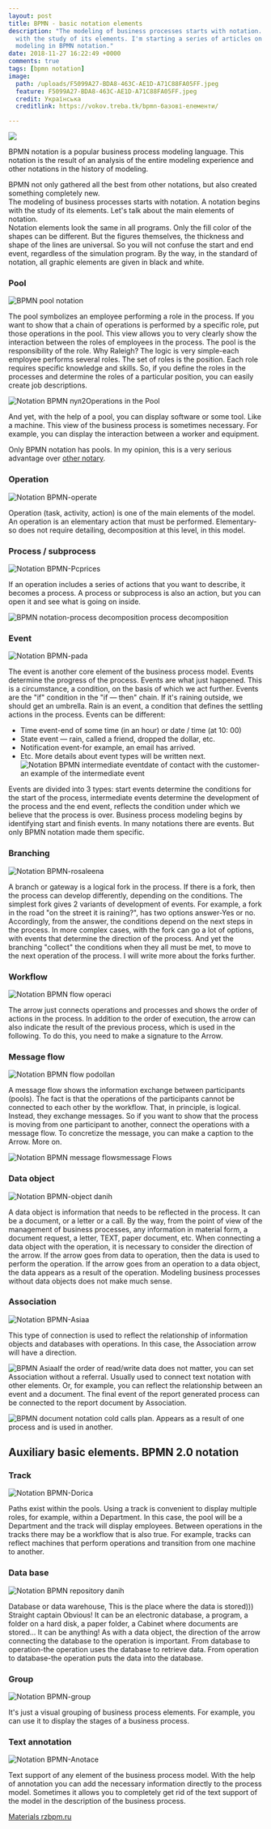 ```yaml
---
layout: post
title: BPMN - basic notation elements
description: "The modeling of business processes starts with notation. A notation begins
  with the study of its elements. I'm starting a series of articles on business process
  modeling in BPMN notation."
date: 2018-11-27 16:22:49 +0000
comments: true
tags: [bpmn notation]
image:
  path: /uploads/F5099A27-BDA8-463C-AE1D-A71C88FA05FF.jpeg
  feature: F5099A27-BDA8-463C-AE1D-A71C88FA05FF.jpeg
  credit: Українська
  creditlink: https://vokov.treba.tk/bpmn-базові-елементи/

---
```

[![](/uploads/4365B565-5B90-4F1D-B96E-29E28829F1F8.jpeg)](https://lib.treba.tk/read/36/pdf)

BPMN notation is a popular business process modeling language. This notation is the result of an analysis of the entire modeling experience and other notations in the history of modeling.

BPMN not only gathered all the best from other notations, but also created something completely new.  
The modeling of business processes starts with notation. A notation begins with the study of its elements.  Let's talk about the main elements of notation.  
Notation elements look the same in all programs. Only the fill color of the shapes can be different. But the figures themselves, the thickness and shape of the lines are universal. So you will not confuse the start and end event, regardless of the simulation program. By the way, in the standard of notation, all graphic elements are given in black and white.

### Pool

![BPMN pool notation](http://rzbpm.ru/wp-content/uploads/2016/03/%D0%9F%D1%83%D0%BB-620x236.png)

The pool symbolizes an employee performing a role in the process. If you want to show that a chain of operations is performed by a specific role, put those operations in the pool. This view allows you to very clearly show the interaction between the roles of employees in the process. The pool is the responsibility of the role. Why Raleigh? The logic is very simple-each employee performs several roles. The set of roles is the position. Each role requires specific knowledge and skills. So, if you define the roles in the processes and determine the roles of a particular position, you can easily create job descriptions.

![Notation BPMN пул2](http://rzbpm.ru/wp-content/uploads/2016/03/2016-03-26_23-21-35.png)Operations in the Pool

And yet, with the help of a pool, you can display software or some tool. Like a machine. This view of the business process is sometimes necessary. For example, you can display the interaction between a worker and equipment.

Only BPMN notation has pools. In my opinion, this is a very serious advantage over [other notary](http://rzbpm.ru/knowledge/samye-populyarnye-notacii-opisaniya-i-modelirovaniya-biznes-processov.html).

### Operation

![Notation BPMN-operate](http://rzbpm.ru/wp-content/uploads/2016/03/%D0%9E%D0%BF%D0%B5%D1%80%D0%B0%D1%86%D0%B8%D1%8F-150x77.png)

Operation (task, activity, action) is one of the main elements of the model. An operation is an elementary action that must be performed. Elementary-so does not require detailing, decomposition at this level, in this model.

### Process / subprocess

![Notation BPMN-Pcprices](http://rzbpm.ru/wp-content/uploads/2016/03/%D0%9F%D0%BE%D0%B4%D0%BF%D1%80%D0%BE%D1%86%D0%B5%D1%81%D1%81-150x77.png)

If an operation includes a series of actions that you want to describe, it becomes a process. A process or subprocess is also an action, but you can open it and see what is going on inside.

![BPMN notation-process decomposition](http://rzbpm.ru/wp-content/uploads/2016/03/2016-03-26_23-23-29.png) process decomposition

### Event

![Notation BPMN-pada](http://rzbpm.ru/wp-content/uploads/2016/03/%D0%A1%D0%BE%D0%B1%D1%8B%D1%82%D0%B8%D1%8F-80x150.png)

The event is another core element of the business process model. Events determine the progress of the process. Events are what just happened. This is a circumstance, a condition, on the basis of which we act further. Events are the "if" condition in the "if — then" chain. If it's raining outside, we should get an umbrella. Rain is an event, a condition that defines the settling actions in the process. Events can be different:

* Time event-end of some time (in an hour) or date / time (at 10: 00)
* State event — rain, called a friend, dropped the dollar, etc.
* Notification event-for example, an email has arrived.
* Etc. More details about event types will be written next.
  ![Notation BPMN intermediate event](http://rzbpm.ru/wp-content/uploads/2016/03/2016-03-26_23-26-02.png)date of contact with the customer-an example of the intermediate event

Events are divided into 3 types: start events determine the conditions for the start of the process, intermediate events determine the development of the process and the end event, reflects the condition under which we believe that the process is over. Business process modeling begins by identifying start and finish events. In many notations there are events. But only BPMN notation made them specific.

### Branching

![Notation BPMN-rosaleena](http://rzbpm.ru/wp-content/uploads/2016/03/%D0%92%D0%B5%D1%82%D0%B2%D0%BB%D0%B5%D0%BD%D0%B8%D0%B5-150x142.png)

A branch or gateway is a logical fork in the process. If there is a fork, then the process can develop differently, depending on the conditions. The simplest fork gives 2 variants of development of events. For example, a fork in the road "on the street it is raining?", has two options answer-Yes or no. Accordingly, from the answer, the conditions depend on the next steps in the process. In more complex cases, with the fork can go a lot of options, with events that determine the direction of the process. And yet the branching "collect" the conditions when they all must be met, to move to the next operation of the process. I will write more about the forks further.

### Workflow

![Notation BPMN flow operaci](http://rzbpm.ru/wp-content/uploads/2016/03/%D0%A0%D0%B0%D0%B1%D0%BE%D1%87%D0%B8%D0%B9-%D0%BF%D0%BE%D1%82%D0%BE%D0%BA-150x24.png)

The arrow just connects operations and processes and shows the order of actions in the process. In addition to the order of execution, the arrow can also indicate the result of the previous process, which is used in the following. To do this, you need to make a signature to the Arrow.

### Message flow

![Notation BPMN flow podollan](http://rzbpm.ru/wp-content/uploads/2016/03/%D0%98%D0%BD%D1%84%D0%BE%D1%80%D0%BC%D0%B0%D1%86%D0%B8%D0%BE%D0%BD%D0%BD%D1%8B%D0%B9-%D0%BF%D0%BE%D1%82%D0%BE%D0%BA-150x49.png)

A message flow shows the information exchange between participants (pools). The fact is that the operations of the participants cannot be connected to each other by the workflow. That, in principle, is logical. Instead, they exchange messages. So if you want to show that the process is moving from one participant to another, connect the operations with a message flow. To concretize the message, you can make a caption to the Arrow. More on.

![Notation BPMN message flows](http://rzbpm.ru/wp-content/uploads/2016/03/2016-03-26_23-28-15.png)message Flows

### Data object

![Notation BPMN-object danih](http://rzbpm.ru/wp-content/uploads/2016/03/%D0%9E%D0%B1%D1%8A%D0%B5%D0%BA%D1%82-%D0%B4%D0%B0%D0%BD%D0%BD%D1%8B%D1%85-1-81x150.png)

A data object is information that needs to be reflected in the process. It can be a document, or a letter or a call. By the way, from the point of view of the management of business processes, any information in material form, a document request, a letter, TEXT, paper document, etc. When connecting a data object with the operation, it is necessary to consider the direction of the arrow. If the arrow goes from data to operation, then the data is used to perform the operation. If the arrow goes from an operation to a data object, the data appears as a result of the operation. Modeling business processes without data objects does not make much sense.

### Association

![Notation BPMN-Asiaa](http://rzbpm.ru/wp-content/uploads/2016/03/%D0%90%D1%81%D1%81%D0%BE%D1%86%D0%B8%D0%B0%D1%86%D0%B8%D1%8F-%D0%B4%D0%B0%D0%BD%D0%BD%D1%8B%D1%85-150x50.png)

This type of connection is used to reflect the relationship of information objects and databases with operations. In this case, the Association arrow will have a direction.

![BPMN Asiaa](http://rzbpm.ru/wp-content/uploads/2016/03/%D0%90%D1%81%D1%81%D0%BE%D1%86%D0%B8%D0%B0%D1%86%D0%B8%D1%8F-150x20.png)If the order of read/write data does not matter, you can set Association without a referral. Usually used to connect text notation with other elements. Or, for example, you can reflect the relationship between an event and a document. The final event of the report generated process can be connected to the report document by Association.

![BPMN document notation](http://rzbpm.ru/wp-content/uploads/2016/03/2016-03-26_23-29-26.png) cold calls plan. Appears as a result of one process and is used in another.

## Auxiliary basic elements. BPMN 2.0 notation

### Track

![Notation BPMN-Dorica](http://rzbpm.ru/wp-content/uploads/2016/03/%D0%94%D0%BE%D1%80%D0%BE%D0%B6%D0%BA%D0%B8-620x252.png)

Paths exist within the pools. Using a track is convenient to display multiple roles, for example, within a Department. In this case, the pool will be a Department and the track will display employees. Between operations in the tracks there may be a workflow that is also true. For example, tracks can reflect machines that perform operations and transition from one machine to another.

### Data base

![Notation BPMN repository danih](http://rzbpm.ru/wp-content/uploads/2016/03/%D0%91%D0%B0%D0%B7%D0%B0-%D0%B4%D0%B0%D0%BD%D0%BD%D1%8B%D1%85-150x96.png)

Database or data warehouse, This is the place where the data is stored))) Straight captain Obvious! It can be an electronic database, a program, a folder on a hard disk, a paper folder, a Cabinet where documents are stored... It can be anything! As with a data object, the direction of the arrow connecting the database to the operation is important. From database to operation-the operation uses the database to retrieve data. From operation to database-the operation puts the data into the database.

### Group

![Notation BPMN-group](http://rzbpm.ru/wp-content/uploads/2016/03/%D0%93%D1%80%D1%83%D0%BF%D0%BF%D0%B0-150x77.png)

It's just a visual grouping of business process elements. For example, you can use it to display the stages of a business process.

### Text annotation

![Notation BPMN-Anotace](http://rzbpm.ru/wp-content/uploads/2016/03/%D0%90%D0%BD%D0%BE%D1%82%D0%B0%D1%86%D0%B8%D1%8F-150x77.png)

Text support of any element of the business process model. With the help of annotation you can add the necessary information directly to the process model. Sometimes it allows you to completely get rid of the text support of the model in the description of the business process.

[Materials rzbpm.ru ](http://rzbpm.ru/knowledge/notaciya-bpmn-bazovie-elementi.html "Permalink to Modeling business processes. Notation BPMN")